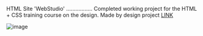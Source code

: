 HTML Site 'WebStudio' .................   Completed working project for the HTML + CSS training course on the design. Made by design project  <a href="https://www.figma.com/file/1ehrLBauvVFu4mVhxsHzyZ/Web-Studio-(Version-2.1)?node-id=0-1&t=B8Mgyo60pWYTyI7i-0">LINK</a>

![image](https://user-images.githubusercontent.com/102797527/227903513-aee47f82-25b9-4aad-abd1-c6f3088e1a82.png)

